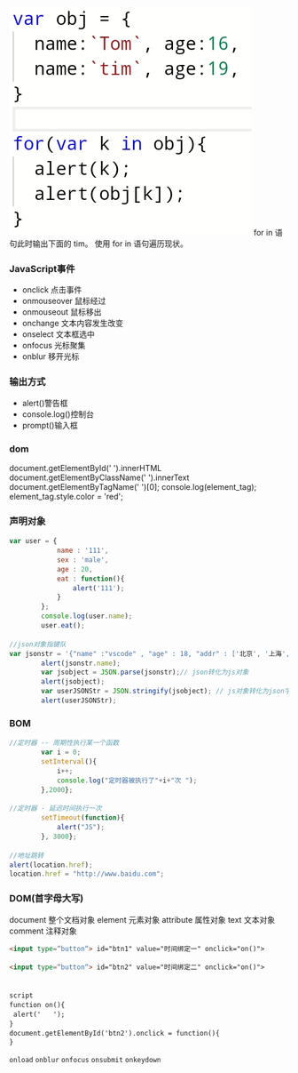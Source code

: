 ![输入图片说明](/imgs/2024-05-17/UKxNwArwbGBQLY3p.jpeg)
for in 语句此时输出下面的 tim。
使用 for in 语句遍历现状。

### JavaScript事件

 - onclick 点击事件
 - onmouseover 鼠标经过
 - onmouseout 鼠标移出
 - onchange 文本内容发生改变
 - onselect 文本框选中
 - onfocus 光标聚集
 - onblur 移开光标
### 输出方式
 - alert()警告框
 - console.log()控制台
 - prompt()输入框
### dom
document.getElementById('   ').innerHTML
document.getElementByClassName('   ').innerText
document.getElementByTagName('   ')[0];
console.log(element_tag);
element_tag.style.color = 'red';
### 声明对象
```js
var user = {
			name : '111',
			sex : 'male',
			age : 20,
			eat : function(){
				alert('111');
			}
		};
		console.log(user.name);
		user.eat();

//json对象指键队
var jsonstr = '{"name" :"vscode" , "age" : 18, "addr" : ['北京', '上海', '深圳']}';
		alert(jsonstr.name);
		var jsobject = JSON.parse(jsonstr);// json转化为js对象
		alert(jsobject);
		var userJSONStr = JSON.stringify(jsobject); // js对象转化为json字符串
		alert(userJSONStr);
```

### BOM
```js
//定时器 -- 周期性执行某一个函数
		var i = 0;
		setInterval(){
			i++;
			console.log("定时器被执行了"+i+"次 ");
		},2000};

//定时器 - 延迟时间执行一次
		setTimeout(function){
			alert("JS");
		}, 3000};

//地址跳转
alert(location.href);
location.href = "http://www.baidu.com";


```

### DOM(首字母大写)
document 整个文档对象
element 元素对象
attribute 属性对象
text 文本对象
comment 注释对象


```html
<input type=“button“> id="btn1" value="时间绑定一" onclick="on()">

<input type=“button“> id="btn2" value="时间绑定二" onclick="on()">


script
function on(){
 alert('   ');
}
document.getElementById('btn2').onclick = function(){
}
```
`onload` `onblur` `onfocus` `onsubmit` `onkeydown`


<!--stackedit_data:
eyJoaXN0b3J5IjpbLTEzMzE2NjQ0MTgsLTE3MTQyODk4NTksMj
E0NzE3NjY1NSwtODU3MzkyODAzLC0zMTc3MzYzNTgsLTEwOTIz
NTg0MDIsNzY4MDkwNTI0LDIyNzUxNTk2OCwtMTUyMjc0NTkwOC
wtMjA4ODc0NjYxMiwtMTA4MTAzNzI5XX0=
-->